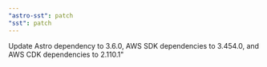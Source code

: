 ```yaml
---
"astro-sst": patch
"sst": patch
---
```


Update Astro dependency to 3.6.0, AWS SDK dependencies to 3.454.0, and AWS CDK dependencies to 2.110.1"
